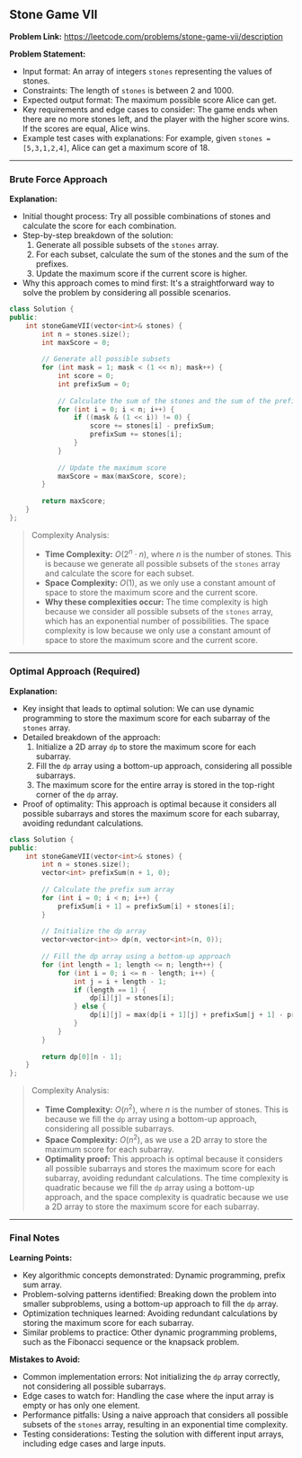 ## Stone Game VII
**Problem Link:** https://leetcode.com/problems/stone-game-vii/description

**Problem Statement:**
- Input format: An array of integers `stones` representing the values of stones.
- Constraints: The length of `stones` is between 2 and 1000.
- Expected output format: The maximum possible score Alice can get.
- Key requirements and edge cases to consider: The game ends when there are no more stones left, and the player with the higher score wins. If the scores are equal, Alice wins.
- Example test cases with explanations: For example, given `stones = [5,3,1,2,4]`, Alice can get a maximum score of 18.

---

### Brute Force Approach

**Explanation:**
- Initial thought process: Try all possible combinations of stones and calculate the score for each combination.
- Step-by-step breakdown of the solution: 
  1. Generate all possible subsets of the `stones` array.
  2. For each subset, calculate the sum of the stones and the sum of the prefixes.
  3. Update the maximum score if the current score is higher.
- Why this approach comes to mind first: It's a straightforward way to solve the problem by considering all possible scenarios.

```cpp
class Solution {
public:
    int stoneGameVII(vector<int>& stones) {
        int n = stones.size();
        int maxScore = 0;
        
        // Generate all possible subsets
        for (int mask = 1; mask < (1 << n); mask++) {
            int score = 0;
            int prefixSum = 0;
            
            // Calculate the sum of the stones and the sum of the prefixes
            for (int i = 0; i < n; i++) {
                if ((mask & (1 << i)) != 0) {
                    score += stones[i] - prefixSum;
                    prefixSum += stones[i];
                }
            }
            
            // Update the maximum score
            maxScore = max(maxScore, score);
        }
        
        return maxScore;
    }
};
```

> Complexity Analysis:
> - **Time Complexity:** $O(2^n \cdot n)$, where $n$ is the number of stones. This is because we generate all possible subsets of the `stones` array and calculate the score for each subset.
> - **Space Complexity:** $O(1)$, as we only use a constant amount of space to store the maximum score and the current score.
> - **Why these complexities occur:** The time complexity is high because we consider all possible subsets of the `stones` array, which has an exponential number of possibilities. The space complexity is low because we only use a constant amount of space to store the maximum score and the current score.

---

### Optimal Approach (Required)

**Explanation:**
- Key insight that leads to optimal solution: We can use dynamic programming to store the maximum score for each subarray of the `stones` array.
- Detailed breakdown of the approach: 
  1. Initialize a 2D array `dp` to store the maximum score for each subarray.
  2. Fill the `dp` array using a bottom-up approach, considering all possible subarrays.
  3. The maximum score for the entire array is stored in the top-right corner of the `dp` array.
- Proof of optimality: This approach is optimal because it considers all possible subarrays and stores the maximum score for each subarray, avoiding redundant calculations.

```cpp
class Solution {
public:
    int stoneGameVII(vector<int>& stones) {
        int n = stones.size();
        vector<int> prefixSum(n + 1, 0);
        
        // Calculate the prefix sum array
        for (int i = 0; i < n; i++) {
            prefixSum[i + 1] = prefixSum[i] + stones[i];
        }
        
        // Initialize the dp array
        vector<vector<int>> dp(n, vector<int>(n, 0));
        
        // Fill the dp array using a bottom-up approach
        for (int length = 1; length <= n; length++) {
            for (int i = 0; i <= n - length; i++) {
                int j = i + length - 1;
                if (length == 1) {
                    dp[i][j] = stones[i];
                } else {
                    dp[i][j] = max(dp[i + 1][j] + prefixSum[j + 1] - prefixSum[i + 1], dp[i][j - 1] + prefixSum[j + 1] - prefixSum[i]);
                }
            }
        }
        
        return dp[0][n - 1];
    }
};
```

> Complexity Analysis:
> - **Time Complexity:** $O(n^2)$, where $n$ is the number of stones. This is because we fill the `dp` array using a bottom-up approach, considering all possible subarrays.
> - **Space Complexity:** $O(n^2)$, as we use a 2D array to store the maximum score for each subarray.
> - **Optimality proof:** This approach is optimal because it considers all possible subarrays and stores the maximum score for each subarray, avoiding redundant calculations. The time complexity is quadratic because we fill the `dp` array using a bottom-up approach, and the space complexity is quadratic because we use a 2D array to store the maximum score for each subarray.

---

### Final Notes

**Learning Points:**
- Key algorithmic concepts demonstrated: Dynamic programming, prefix sum array.
- Problem-solving patterns identified: Breaking down the problem into smaller subproblems, using a bottom-up approach to fill the `dp` array.
- Optimization techniques learned: Avoiding redundant calculations by storing the maximum score for each subarray.
- Similar problems to practice: Other dynamic programming problems, such as the Fibonacci sequence or the knapsack problem.

**Mistakes to Avoid:**
- Common implementation errors: Not initializing the `dp` array correctly, not considering all possible subarrays.
- Edge cases to watch for: Handling the case where the input array is empty or has only one element.
- Performance pitfalls: Using a naive approach that considers all possible subsets of the `stones` array, resulting in an exponential time complexity.
- Testing considerations: Testing the solution with different input arrays, including edge cases and large inputs.